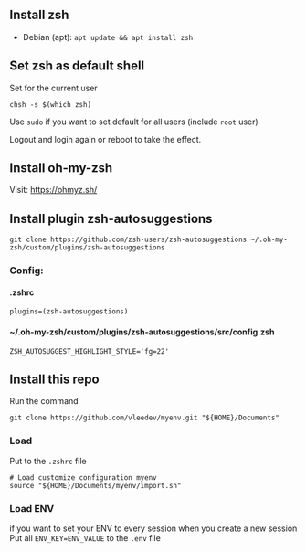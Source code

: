 ## Install zsh

- Debian (apt): ```apt update && apt install zsh```

## Set zsh as default shell

Set for the current user
    
    chsh -s $(which zsh)

Use `sudo` if you want to set default for all users (include `root` user)

Logout and login again or reboot to take the effect.
    

## Install oh-my-zsh

Visit: https://ohmyz.sh/

## Install plugin zsh-autosuggestions

    git clone https://github.com/zsh-users/zsh-autosuggestions ~/.oh-my-zsh/custom/plugins/zsh-autosuggestions
    
### Config:

#### .zshrc

    plugins=(zsh-autosuggestions)

#### ~/.oh-my-zsh/custom/plugins/zsh-autosuggestions/src/config.zsh

    ZSH_AUTOSUGGEST_HIGHLIGHT_STYLE='fg=22'

## Install this repo

Run the command

    git clone https://github.com/vleedev/myenv.git "${HOME}/Documents"

### Load

Put to the `.zshrc` file

    # Load customize configuration myenv
    source "${HOME}/Documents/myenv/import.sh"

### Load ENV

if you want to set your ENV to every session when you create a new session
Put all `ENV_KEY=ENV_VALUE` to the `.env` file